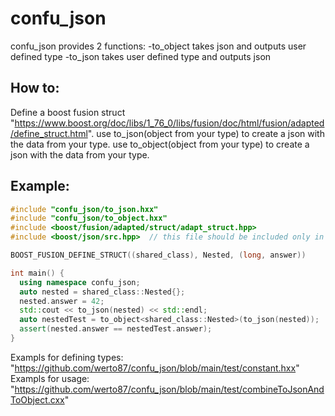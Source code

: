 # confu_json
confu_json provides 2 functions:
  -to_object takes json and outputs user defined type
  -to_json takes user defined type and outputs json

## How to:
  Define a boost fusion struct "https://www.boost.org/doc/libs/1_76_0/libs/fusion/doc/html/fusion/adapted/define_struct.html".
  use to_json(object from your type) to create a json with the data from your type.
  use to_object<your type>(object from your type) to create a json with the data from your type.
  
  
## Example:
  ```c++
  #include "confu_json/to_json.hxx"
  #include "confu_json/to_object.hxx"
  #include <boost/fusion/adapted/struct/adapt_struct.hpp>
  #include <boost/json/src.hpp>  // this file should be included only in one translation unit

  BOOST_FUSION_DEFINE_STRUCT((shared_class), Nested, (long, answer))

  int main() {
    using namespace confu_json;
    auto nested = shared_class::Nested{};
    nested.answer = 42;
    std::cout << to_json(nested) << std::endl;
    auto nestedTest = to_object<shared_class::Nested>(to_json(nested));
    assert(nested.answer == nestedTest.answer);
  }  
  ```
  Exampls for defining types: "https://github.com/werto87/confu_json/blob/main/test/constant.hxx"
  Exampls for usage: "https://github.com/werto87/confu_json/blob/main/test/combineToJsonAndToObject.cxx"

